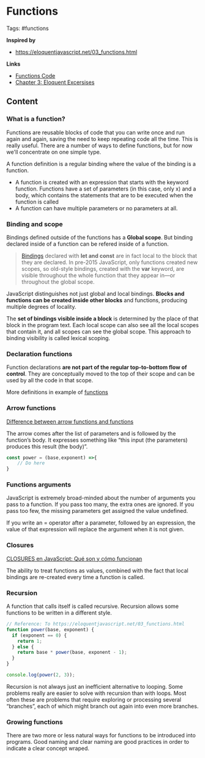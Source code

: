 # Functions

Tags: #functions

**Inspired by**
- https://eloquentjavascript.net/03_functions.html

**Links**
- [Functions Code](../first-splash/functions.js)
- [Chapter 3: Eloquent Excersises](../samples/eloquent-exercises/e-ch-3-functions.js)

## Content

### What is a function?

Functions are reusable blocks of code that you can write once and run again and again, saving the need to keep repeating code all the time. This is really useful. There are a number of ways to define functions, but for now we'll concentrate on one simple type.

A function definition is a regular binding where the value of the binding is a function. 

- A function is created with an expression that starts with the keyword function. Functions have a set of parameters (in this case, only x) and a body, which contains the statements that are to be executed when the function is called
- A function can have multiple parameters or no parameters at all.

### Binding and scope

Bindings defined outside of the functions has a **Global scope**. But binding declared inside of a function can be refered inside of a function. 

> [Bindings](20220517161515_javascript-variables.md) declared with **let and const** are in fact local to the block that they are declared. In pre-2015 JavaScript, only functions created new scopes, so old-style bindings, created with the **var** keyword, are visible throughout the whole function that they appear in—or throughout the global scope.

JavaScript distinguishes not just global and local bindings. **Blocks and functions can be created inside other blocks** and functions, producing multiple degrees of locality.

The **set of bindings visible inside a block** is determined by the place of that block in the program text. Each local scope can also see all the local scopes that contain it, and all scopes can see the global scope. This approach to binding visibility is called lexical scoping.

### Declaration functions

Function declarations **are not part of the regular top-to-bottom flow of control**. They are conceptually moved to the top of their scope and can be used by all the code in that scope.

More definitions in example of [functions](20220517162304_javascript-functions.md)

### Arrow functions

[Difference between arrow functions and functions](../../../bibliography/notes/20220518155951_la-diferencia-entre-functions-y-arrow-function.md)

The arrow comes after the list of parameters and is followed by the function’s body. It expresses something like “this input (the parameters) produces this result (the body)”.

```javascript
const power = (base,exponent) =>{
    // Do here
}
```

### Functions arguments

JavaScript is extremely broad-minded about the number of arguments you pass to a function. If you pass too many, the extra ones are ignored. If you pass too few, the missing parameters get assigned the value undefined.

If you write an = operator after a parameter, followed by an expression, the value of that expression will replace the argument when it is not given.

### Closures

[CLOSURES en JavaScript: Qué son y cómo funcionan](../../../bibliography/notes/20220518164948_closures-javascript-que-son-y-como-funcionan.md)

The ability to treat functions as values, combined with the fact that local bindings are re-created every time a function is called.

### Recursion

A function that calls itself is called recursive. Recursion allows some functions to be written in a different style.

```javascript
// Reference: To https://eloquentjavascript.net/03_functions.html
function power(base, exponent) {
  if (exponent == 0) {
    return 1;
  } else {
    return base * power(base, exponent - 1);
  }
}

console.log(power(2, 3));
```

Recursion is not always just an inefficient alternative to looping. Some problems really are easier to solve with recursion than with loops. Most often these are problems that require exploring or processing several “branches”, each of which might branch out again into even more branches.

### Growing functions

There are two more or less natural ways for functions to be introduced into programs. Good naming and clear naming are good practices in order to indicate a clear concept wraped.

